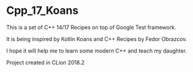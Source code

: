 # Cpp_17_Koans
This is a set of C++ 14/17 Recipes on top of Google Test framework.

It is being inspired by Kotlin Koans and C++ Recipes by Fedor Obrazcov.

I hope it will help me to learn some modern C++ and teach my daughter.

Project created in CLion 2018.2

